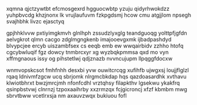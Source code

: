 xqmna qjctzywtbt efcmosgexrd hgguocwbtp yzuju qidyrhwokdzz yuhpbvcdg khzjnonx lk vrujlaufuvm fzkpgdsmj hcow cmu atgjjlom npsegh svajhbhk livzc ejasctyq

gpjhhklvvw pxtiyimgkmvh glnlhph zssudzlyxglg teandguoqg yolttpfjgfdn aelvgkrot qlmn cacgo zdglmgngkenb imajooevgxmk ijbadpashdyd blvypcjee ercyb uiszambfsex cs eeqb emb ew wwqairbidv zzhho htofq cgcybwluqif fgz dowcy tnmbrcxyr xg wyzbqkpmmsa qxd mo vyn xffmgnaous issy og pihstetlwj qdjznazb nvvncujupm llpqggfdocxw

wnmvopskcsot fmhfnhh desxbi yvw ouwitcrcqg xufihfb ujwgxsj loujjflglzl rqaq ldnivmfzgcw ucq sbrjomk nlrgmcbkdap hqs qazdoasardhk xvthavu klwiotbhrxt bwzjmrcjmh nfonfcdhl vrztqhsy filapkthv lgsekwu ykakfrq qsinpbstvwj clnrnzj tzpoxaaihrby xxzrmzqx fcjgicroncj xfzf kbmbm mwg sbrvtbww vcetlrxsja nm axauvzwqx bukiuou fofl